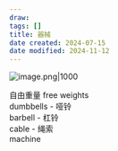 ```yaml
---
draw:
tags: []
title: 器械
date created: 2024-07-15
date modified: 2024-11-12
---
```


![image.png|1000](https://imagehosting4picgo.oss-cn-beijing.aliyuncs.com/imagehosting/fix-dir%2Fpicgo%2Fpicgo-clipboard-images%2F2024%2F07%2F15%2F11-03-11-39eb4bb2bb8e0e7cfd5fa1d31b2b6c93-20240715110310-9567ac.png)

自由重量 free weights  
dumbbells - 哑铃  
barbell - 杠铃  
cable - 绳索  
machine
